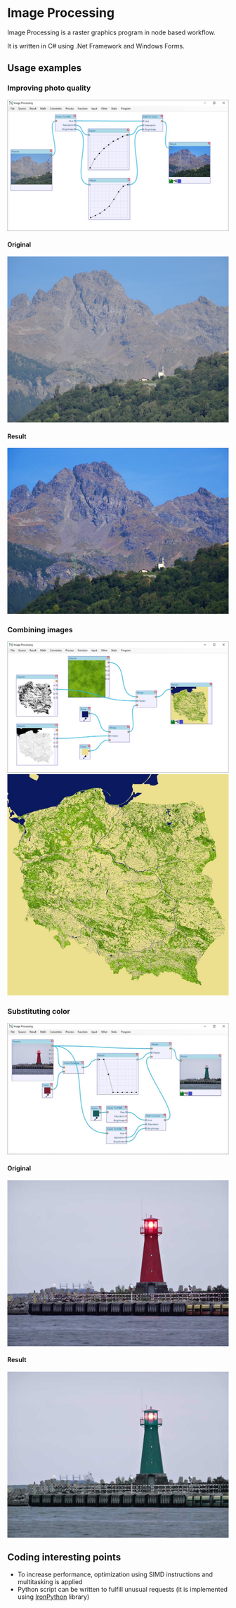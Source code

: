 # Image Processing

Image Processing is a raster graphics program in node based workflow.

It is written in C# using .Net Framework and Windows Forms.

## Usage examples

### Improving photo quality
![Improve photo nodes](presentation/improve.jpg)
#### Original
![Improve photo original image](presentation/improveSrc.jpg)
#### Result
![Improve photo result image](presentation/improveRes.jpg)

### Combining images
![Combining nodes](presentation/combine.jpg)
![Combining](presentation/combineRes.jpg)

### Substituting color
![Substituting color nodes](presentation/subCol.jpg)
#### Original
![Substituting color original image](presentation/subColSrc.jpg)
#### Result
![Substituting color result image](presentation/subColRes.jpg)

## Coding interesting points
- To increase performance, optimization using SIMD instructions and multitasking is applied
- Python script can be written to fulfill unusual requests (it is implemented using [IronPython][1] library)

[1]: https://ironpython.net/